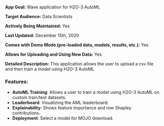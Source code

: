 **App Goal:** Wave application for H2O-3 AutoML

**Target Audience:** Data Scientists

**Actively Being Maintained:** Yes

**Last Updated:** December 15th, 2020

**Comes with Demo Mode (pre-loaded data, models, results, etc.):** Yes

**Allows for Uploading and Using New Data:** Yes

**Detailed Description:** This application allows the user to upload a csv file and then train a model using H2O-3 AutoML

### **Features**:
* **AutoML Training**: Allows a user to train a model using H2O-3 AutoML on custom train/test datasets.
* **Leaderboard**: Visualizing the AML leaderboard.
* **Explainability**: Shows feature importance and row Shapley contributions.
* **Deployment**: Select a model for MOJO download.
